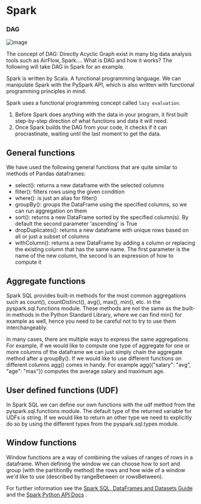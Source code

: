 # Spark

### DAG
![image](https://user-images.githubusercontent.com/56880104/142511395-9ad48035-b903-49a9-8bf3-f3fea9bbab38.png)


The concept of DAG: Directly Acyclic Graph exist in many big data analysis tools such as AirFlow, Spark.... What is DAG and how it works? The following will take DAG in Spark for an example. 

Spark is written by Scala. A functional programming language. We can manipulate Spark with the PySpark API, which is also written with functional programming principles in mind. 

Spark uses a functional programming concept called `lazy evaluation`. 

1. Before Spark does anything with the data in your program, it first built step-by-step direction of what functions and data it will need.  
2. Once Spark builds the DAG from your code, it checks if it can procrastinate, waiting until the last moment to get the data.


## General functions
We have used the following general functions that are quite similar to methods of Pandas dataframes:

- select(): returns a new dataframe with the selected columns
- filter(): filters rows using the given condition
- where(): is just an alias for filter()
- groupBy(): groups the DataFrame using the specified columns, so we can run aggregation on them
- sort(): returns a new DataFrame sorted by the specified column(s). By default the second parameter 'ascending' is True
- dropDuplicates(): returns a new dataframe with unique rows based on all or just a subset of columns
- withColumn(): returns a new DataFrame by adding a column or replacing the existing column that has the same name. The first parameter is the name of the new column, the second is an expression of how to compute it

## Aggregate functions
Spark SQL provides built-in methods for the most common aggregations such as count(), countDistinct(), avg(), max(), min(), etc. in the pyspark.sql.functions module. These methods are not the same as the built-in methods in the Python Standard Library, where we can find min() for example as well, hence you need to be careful not to try to use them interchangeably.

In many cases, there are multiple ways to express the same aggregations. For example, if we would like to compute one type of aggregate for one or more columns of the dataframe we can just simply chain the aggregate method after a groupBy(). If we would like to use different functions on different columns agg() comes in handy. For example agg({"salary": "avg", "age": "max"}) computes the average salary and maximum age.

## User defined functions (UDF)
In Spark SQL we can define our own functions with the udf method from the pyspark.sql.functions module. The default type of the returned variable for UDFs is string. If we would like to return an other type we need to explicitly do so by using the different types from the pyspark.sql.types module.

## Window functions
Window functions are a way of combining the values of ranges of rows in a dataframe. When defining the window we can choose how to sort and group (with the partitionBy method) the rows and how wide of a window we'd like to use (described by rangeBetween or rowsBetween).

For further information see the [Spark SQL, DataFrames and Datasets Guide](https://spark.apache.org/docs/latest/sql-programming-guide.html) and the [Spark Python API Docs](https://spark.apache.org/docs/latest/api/python/index.html) .
